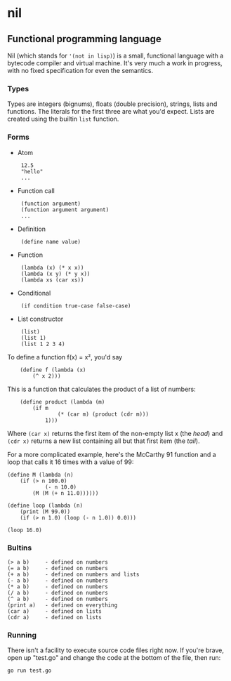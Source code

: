 nil
===

## Functional programming language

Nil (which stands for `'(not in lisp)`) is a small, functional language with
a bytecode compiler and virtual machine. It's very much a work in progress,
with no fixed specification for even the semantics.

### Types

Types are integers (bignums), floats (double precision), strings, 
lists and functions. The literals for the first three are what you'd expect.
Lists are created using the builtin `list` function.

### Forms

 - Atom

        12.5
        "hello"
        ...

 - Function call

        (function argument)
        (function argument argument)
        ...

 - Definition

        (define name value)

 - Function

        (lambda (x) (* x x))
        (lambda (x y) (* y x))
        (lambda xs (car xs))

 - Conditional

        (if condition true-case false-case)

 - List constructor

        (list)
        (list 1)
        (list 1 2 3 4)

To define a function f(x) = x², you'd say

        (define f (lambda (x)
            (^ x 2)))

This is a function that calculates the product of a list of numbers:

        (define product (lambda (m)
            (if m
                    (* (car m) (product (cdr m)))
                1)))

Where `(car x)` returns the first item of the non-empty list x (the *head*)
and `(cdr x)` returns a new list containing all but that first item (the *tail*).

For a more complicated example, here's the McCarthy 91 function and a loop that
calls it 16 times with a value of 99:

    (define M (lambda (n)
        (if (> n 100.0)
                (- n 10.0)
            (M (M (+ n 11.0))))))

    (define loop (lambda (n)
        (print (M 99.0))
        (if (> n 1.0) (loop (- n 1.0)) 0.0)))

    (loop 16.0)

### Bultins

    (> a b)     - defined on numbers
    (= a b)     - defined on numbers
    (+ a b)     - defined on numbers and lists
    (- a b)     - defined on numbers
    (* a b)     - defined on numbers
    (/ a b)     - defined on numbers
    (^ a b)     - defined on numbers
    (print a)   - defined on everything
    (car a)     - defined on lists
    (cdr a)     - defined on lists


### Running

There isn't a facility to execute source code files right now. If you're brave,
open up "test.go" and change the code at the bottom of the file, then run:

    go run test.go
